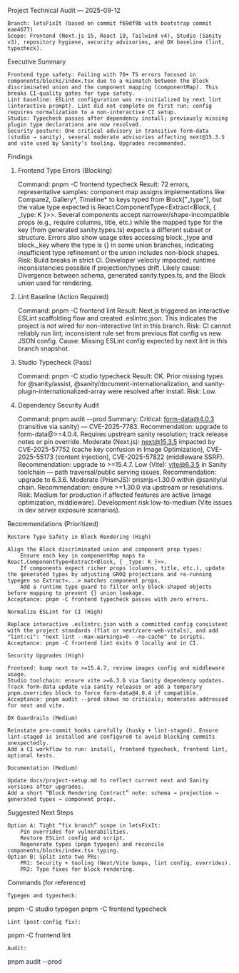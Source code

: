 Project Technical Audit — 2025-09-12

    Branch: letsFixIt (based on commit f69df9b with bootstrap commit eae4677)
    Scope: Frontend (Next.js 15, React 19, Tailwind v4), Studio (Sanity v3), repository hygiene, security advisories, and DX baseline (lint, typecheck).

Executive Summary

    Frontend type safety: Failing with 70+ TS errors focused in components/blocks/index.tsx due to a mismatch between the Block discriminated union and the component mapping (componentMap). This breaks CI-quality gates for type safety.
    Lint baseline: ESLint configuration was re-initialized by next lint (interactive prompt). Lint did not complete on first run; config requires normalization to a non-interactive CI setup.
    Studio: Typecheck passes after dependency install; previously missing plugin type declarations are now resolved.
    Security posture: One critical advisory in transitive form-data (studio → sanity), several moderate advisories affecting next@15.3.5 and vite used by Sanity’s tooling. Upgrades recommended.

Findings

1. Frontend Type Errors (Blocking)

   Command: pnpm -C frontend typecheck
   Result: 72 errors, representative samples:
   component map assigns implementations like Compare2, Gallery*, Timeline* to keys typed from Block["_type"], but the value type expected is React.ComponentType<Extract<Block, { \_type: K }>>. Several components accept narrower/shape-incompatible props (e.g., require columns, title, etc.) while the mapped type for the key (from generated sanity.types.ts) expects a different subset or structure.
   Errors also show usage sites accessing block.\_type and block.\_key where the type is {} in some union branches, indicating insufficient type refinement or the union includes non-block shapes.
   Risk: Build breaks in strict CI. Developer velocity impacted; runtime inconsistencies possible if projection/types drift.
   Likely cause: Divergence between schema, generated sanity.types.ts, and the Block union used for rendering.

2. Lint Baseline (Action Required)

   Command: pnpm -C frontend lint
   Result: Next.js triggered an interactive ESLint scaffolding flow and created .eslintrc.json. This indicates the project is not wired for non-interactive lint in this branch.
   Risk: CI cannot reliably run lint; inconsistent rule set from previous flat config vs new JSON config.
   Cause: Missing ESLint config expected by next lint in this branch snapshot.

3. Studio Typecheck (Pass)

   Command: pnpm -C studio typecheck
   Result: OK. Prior missing types for @sanity/assist, @sanity/document-internationalization, and sanity-plugin-internationalized-array were resolved after install.
   Risk: Low.

4. Dependency Security Audit

   Command: pnpm audit --prod
   Summary:
   Critical: form-data@4.0.3 (transitive via sanity) — CVE-2025-7783. Recommendation: upgrade to form-data@>=4.0.4. Requires upstream sanity resolution; track release notes or pin override.
   Moderate (Next.js): next@15.3.5 impacted by CVE-2025-57752 (cache key confusion in Image Optimization), CVE-2025-55173 (content injection), CVE-2025-57822 (middleware SSRF). Recommendation: upgrade to >=15.4.7.
   Low (Vite): vite@6.3.5 in Sanity toolchain — path traversal/public serving issues. Recommendation: upgrade to 6.3.6.
   Moderate (PrismJS): prismjs<1.30.0 within @sanity/ui chain. Recommendation: ensure >=1.30.0 via upstream or resolutions.
   Risk: Medium for production if affected features are active (image optimization, middleware). Development risk low-to-medium (Vite issues in dev server exposure scenarios).

Recommendations (Prioritized)

    Restore Type Safety in Block Rendering (High)

    Align the Block discriminated union and component prop types:
        Ensure each key in componentMap maps to React.ComponentType<Extract<Block, { _type: K }>>.
        If components expect richer props (columns, title, etc.), update the generated types by adjusting GROQ projections and re-running typegen so Extract<...> matches component props.
        Add a runtime type guard to filter only block-shaped objects before mapping to prevent {} union leakage.
    Acceptance: pnpm -C frontend typecheck passes with zero errors.

    Normalize ESLint for CI (High)

    Replace interactive .eslintrc.json with a committed config consistent with the project standards (flat or next/core-web-vitals), and add "lint:ci": "next lint --max-warnings=0 --no-cache" to scripts.
    Acceptance: pnpm -C frontend lint exits 0 locally and in CI.

    Security Upgrades (High)

    Frontend: bump next to >=15.4.7, review images config and middleware usage.
    Studio toolchain: ensure vite >=6.3.6 via Sanity dependency updates.
    Track form-data update via sanity releases or add a temporary pnpm.overrides block to force form-data@4.0.4 if compatible.
    Acceptance: pnpm audit --prod shows no criticals; moderates addressed for next and vite.

    DX Guardrails (Medium)

    Reinstate pre-commit hooks carefully (husky + lint-staged). Ensure lint-staged is installed and configured to avoid blocking commits unexpectedly.
    Add a CI workflow to run: install, frontend typecheck, frontend lint, optional tests.

    Documentation (Medium)

    Update docs/project-setup.md to reflect current next and Sanity versions after upgrades.
    Add a short “Block Rendering Contract” note: schema → projection → generated types → component props.

Suggested Next Steps

    Option A: Tight “fix branch” scope in letsFixIt:
        Pin overrides for vulnerabilities.
        Restore ESLint config and script.
        Regenerate types (pnpm typegen) and reconcile components/blocks/index.tsx typing.
    Option B: Split into two PRs:
        PR1: Security + tooling (Next/Vite bumps, lint config, overrides).
        PR2: Type fixes for block rendering.

Commands (for reference)

    Typegen and typecheck:

pnpm -C studio typegen
pnpm -C frontend typecheck

    Lint (post-config fix):

pnpm -C frontend lint

    Audit:

pnpm audit --prod
